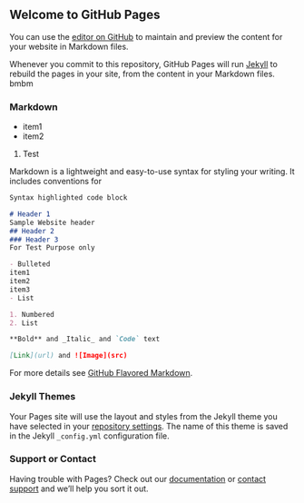 ## Welcome to GitHub Pages

You can use the [editor on GitHub](https://github.com/somvanshiganesh/webdev/edit/gh-pages/index.md) to maintain and preview the content for your website in Markdown files.

Whenever you commit to this repository, GitHub Pages will run [Jekyll](https://jekyllrb.com/) to rebuild the pages in your site, from the content in your Markdown files. bmbm
### Markdown
- item1
- item2

1. Test

Markdown is a lightweight and easy-to-use syntax for styling your writing. It includes conventions for

```markdown
Syntax highlighted code block

# Header 1
Sample Website header
## Header 2
### Header 3
For Test Purpose only

- Bulleted
item1
item2
item3
- List

1. Numbered
2. List

**Bold** and _Italic_ and `Code` text

[Link](url) and ![Image](src)
```

For more details see [GitHub Flavored Markdown](https://guides.github.com/features/mastering-markdown/).

### Jekyll Themes

Your Pages site will use the layout and styles from the Jekyll theme you have selected in your [repository settings](https://github.com/somvanshiganesh/webdev/settings). The name of this theme is saved in the Jekyll `_config.yml` configuration file.

### Support or Contact

Having trouble with Pages? Check out our [documentation](https://docs.github.com/categories/github-pages-basics/) or [contact support](https://github.com/contact) and we’ll help you sort it out.
